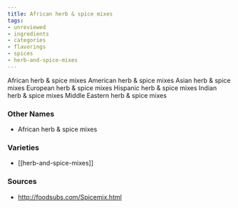 ```yaml
---
title: African herb & spice mixes
tags:
- unreviewed
- ingredients
- categories
- flavorings
- spices
- herb-and-spice-mixes
---
```

African herb & spice mixes American herb & spice mixes Asian herb & spice mixes European herb & spice mixes Hispanic herb & spice mixes Indian herb & spice mixes Middle Eastern herb & spice mixes

### Other Names

* African herb & spice mixes

### Varieties

* [[herb-and-spice-mixes]]

### Sources
* http://foodsubs.com/Spicemix.html
